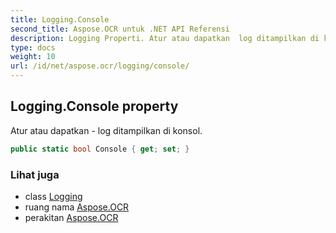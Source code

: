 ```yaml
---
title: Logging.Console
second_title: Aspose.OCR untuk .NET API Referensi
description: Logging Properti. Atur atau dapatkan  log ditampilkan di konsol.
type: docs
weight: 10
url: /id/net/aspose.ocr/logging/console/
---
```

## Logging.Console property

Atur atau dapatkan - log ditampilkan di konsol.

```csharp
public static bool Console { get; set; }
```

### Lihat juga

* class [Logging](../)
* ruang nama [Aspose.OCR](../../logging/)
* perakitan [Aspose.OCR](../../../)



